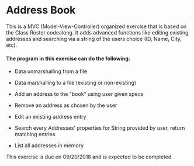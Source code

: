 # Address Book
This is a MVC (Model-View-Controller) organized exercise that is based on the Class Roster codealong.  It adds advanced functions like editing existing addresses and searching via a string of the users choice (ID, Name, City, etc).

#### The program in this exercise can do the following:

* Data unmarshalling from a file

* Data marshalling to a file (existing or non-existing)

* Add an address to the "book" using user given specs

* Remove an address as chosen by the user

* Edit an existing address entry

* Search every Addresses' properties for String provided by user, return matching entries

* List all addresses in memory

This exercise is due on 09/20/2018 and is expected to be completed.